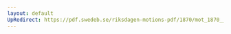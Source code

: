 ```yaml
---
layout: default
UpRedirect: https://pdf.swedeb.se/riksdagen-motions-pdf/1870/mot_1870__ak__reg/mot_1870__ak__reg_004.pdf
---
```

